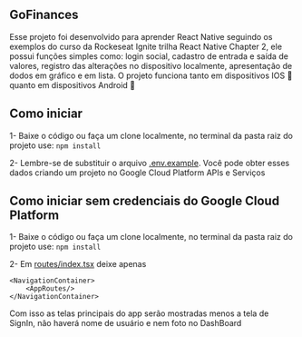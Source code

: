 ## GoFinances
Esse projeto foi desenvolvido para aprender React Native seguindo os exemplos do curso da Rockeseat Ignite trilha React Native Chapter 2,
ele possui funções simples como: login social, cadastro de entrada e saída de valores, registro das alterações no dispositivo localmente,
apresentação de dodos em gráfico e em lista. 
O projeto funciona tanto em dispositivos IOS :apple: quanto em dispositivos Android :robot: 

## Como iniciar
1- Baixe o código ou faça um clone localmente, no terminal da pasta raiz do projeto use: 
`npm install`

2- Lembre-se de substituir o arquivo [.env.example](./.env.example). Você pode obter esses dados criando um projeto no Google Cloud Platform APIs e Serviços 

## Como iniciar sem credenciais do Google Cloud Platform
1- Baixe o código ou faça um clone localmente, no terminal da pasta raiz do projeto use: 
`npm install`

2- Em [routes/index.tsx](./src/routes/index.tsx) deixe apenas 
```
<NavigationContainer>
    <AppRoutes/>
</NavigationContainer>
```
Com isso as telas principais do app serão mostradas menos a tela de SignIn, não haverá nome de usuário e nem foto no DashBoard
